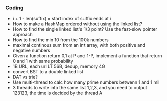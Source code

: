 ### Coding
* i + 1 - len(suffix) = start index of suffix ends at i
* How to make a HashMap ordered without using the linked list? 
* How to find the single linked list's 1/3 point? Use the fast-slow pointer approach
* How to find the min 10 from the 100k numbers
* maximal continous sum from an int array, with both positive and negative numbers
* Given a function return 0,1 at P and 1-P, implement a function that return 0 and 1 with same probability
* 1B URL, each url LT 56B, dedup, memory 4G
* convert BST to a double linked list
* DAT vs trie?
* Use multi-thread to calc how many prime numbers betwenn 1 and 1 mil
* 3 threads to write into the same list 1,2,3, and you need to output 123123, the time is decided by the thread A
